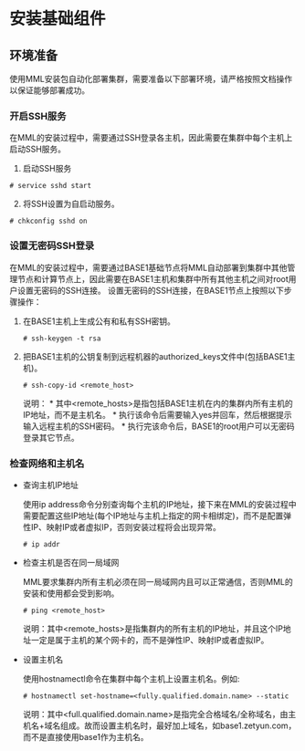 # 安装基础组件

## 环境准备
使用MML安装包自动化部署集群，需要准备以下部署环境，请严格按照文档操作以保证能够部署成功。

### 开启SSH服务
在MML的安装过程中，需要通过SSH登录各主机，因此需要在集群中每个主机上启动SSH服务。
1. 启动SSH服务

```
# service sshd start
```
2. 将SSH设置为自启动服务。

```
# chkconfig sshd on
```

### 设置无密码SSH登录

在MML的安装过程中，需要通过BASE1基础节点将MML自动部署到集群中其他管理节点和计算节点上，因此需要在BASE1主机和集群中所有其他主机之间对root用户设置无密码的SSH连接。
设置无密码的SSH连接，在BASE1节点上按照以下步骤操作：

1. 在BASE1主机上生成公有和私有SSH密钥。

    ```
    # ssh-keygen -t rsa
    ```
2. 把BASE1主机的公钥复制到远程机器的authorized_keys文件中(包括BASE1主机)。

    ```
    # ssh-copy-id <remote_host>
    ```
    说明：
        * 其中<remote_hosts>是指包括BASE1主机在内的集群内所有主机的IP地址，而不是主机名。
        * 执行该命令后需要输入yes并回车，然后根据提示输入远程主机的SSH密码。
        * 执行完该命令后，BASE1的root用户可以无密码登录其它节点。

### 检查网络和主机名
* 查询主机IP地址

    使用ip address命令分别查询每个主机的IP地址，接下来在MML的安装过程中需要配置这些IP地址(每个IP地址与主机上指定的网卡相绑定)，而不是配置弹性IP、映射IP或者虚拟IP，否则安装过程将会出现异常。

    ```
    # ip addr
    ```
* 检查主机是否在同一局域网

    MML要求集群内所有主机必须在同一局域网内且可以正常通信，否则MML的安装和使用都会受到影响。


    ```
    # ping <remote_host>
    ```
    说明：其中<remote_hosts>是指集群内的所有主机的IP地址，并且这个IP地址一定是属于主机的某个网卡的，而不是弹性IP、映射IP或者虚拟IP。

* 设置主机名

    使用hostnamectl命令在集群中每个主机上设置主机名。例如:


    ```
    # hostnamectl set-hostname=<fully.qualified.domain.name> --static
    ```
    说明：其中<full.qualified.domain.name>是指完全合格域名/全称域名，由主机名+域名组成。故而设置主机名时，最好加上域名，如base1.zetyun.com，而不是直接使用base1作为主机名。





